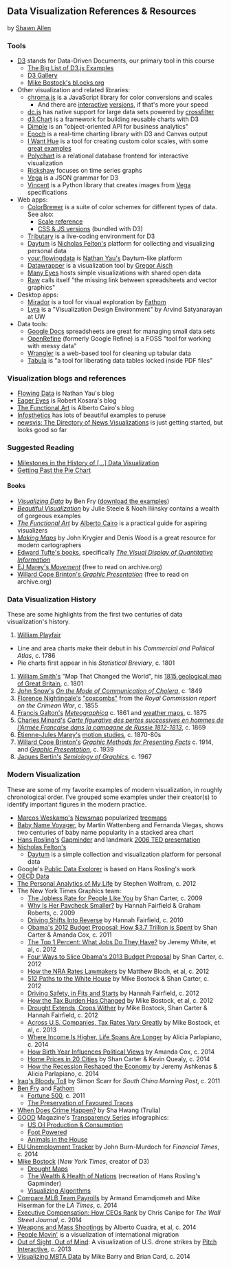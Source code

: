 ## Data Visualization References & Resources
by [Shawn Allen](https://github.com/shawnbot)

### Tools
* [D3](http://d3js.org) stands for Data-Driven Documents, our primary tool in this course
  * [The Big List of D3.js Examples](http://christopheviau.com/d3list/gallery.html)
  * [D3 Gallery](https://github.com/mbostock/d3/wiki/Gallery)
  * [Mike Bostock's bl.ocks.org](http://bl.ocks.org/mbostock)
* Other visualization and related libraries:
  * [chroma.js](https://github.com/gka/chroma.js) is a JavaScript library for color conversions and scales
    * And there are [interactive](http://tristen.ca/hcl-picker/) [versions](http://vis4.net/labs/colorvis/embed.html?m=hcl&gradients=6), if that's more your speed
  * [dc.js](http://dc-js.github.io/dc.js/) has native support for large data sets powered by [crossfilter](http://square.github.com/crossfilter/)
  * [d3.Chart](http://misoproject.com/d3-chart/) is a framework for building reusable charts with D3
  * [Dimple](http://dimplejs.org/) is an "object-oriented API for business analytics"
  * [Epoch](http://fastly.github.io/epoch/) is a real-time charting library with D3 and Canvas output
  * [I Want Hue](http://tools.medialab.sciences-po.fr/iwanthue/) is a tool for creating custom color scales, with some [great examples](http://tools.medialab.sciences-po.fr/iwanthue/examples.php)
  * [Polychart](https://www.polychart.com/) is a relational database frontend for interactive visualization
  * [Rickshaw](http://code.shutterstock.com/rickshaw/) focuses on time series graphs
  * [Vega](http://trifacta.github.io/vega/) is a JSON grammar for D3
  * [Vincent](http://vincent.readthedocs.org/en/latest/) is a Python library that creates images from [Vega](http://trifacta.github.io/vega/) specifications
* Web apps:
  * [ColorBrewer](http://colorbrewer2.org/) is a suite of color schemes for different types of data. See also:
    * [Scale reference](http://bl.ocks.org/mbostock/5577023)
    * [CSS & JS versions](https://github.com/mbostock/d3/tree/master/lib/colorbrewer) (bundled with D3)
  * [Tributary](http://tributary.io/) is a live-coding environment for D3
  * [Daytum](http://daytum.com/) is [Nicholas Felton's](http://feltron.com/) platform for collecting and visualizing personal data
  * [your.flowingdata](http://your.flowingdata.com/) is [Nathan Yau's](http://flowingdata.com/) Daytum-like platform
  * [Datawrapper](https://datawrapper.de/) is a visualization tool by [Gregor Aisch](http://driven-by-data.net/)
  * [Many Eyes](http://www.ibm.com/manyeyes/) hosts simple visualizations with shared open data
  * [Raw](http://raw.densitydesign.org/) calls itself "the missing link between spreadsheets and vector graphics"
* Desktop apps:
  * [Mirador](http://fathom.info/mirador/) is a tool for visual exploration by [Fathom](http://fathom.info/)
  * [Lyra](https://github.com/uwdata/lyra) is a "Visualization Design Environment" by Arvind Satyanarayan at UW
* Data tools:
  * [Google Docs](http://docs.google.com) spreadsheets are great for managing small data sets
  * [OpenRefine](http://openrefine.org/) (formerly Google Refine) is a FOSS "tool for working with messy data"
  * [Wrangler](http://vis.stanford.edu/wrangler/) is a web-based tool for cleaning up tabular data
  * [Tabula](http://tabula.nerdpower.org/) is "a tool for liberating data tables locked inside PDF files"


### Visualization blogs and references
* [Flowing Data](http://flowingdata.com/) is Nathan Yau's blog
* [Eager Eyes](http://eagereyes.org/) is Robert Kosara's blog
* [The Functional Art](http://www.thefunctionalart.com) is Alberto Cairo's blog
* [Infosthetics](http://infosthetics.com) has lots of beautiful examples to peruse
* [newsvis: The Directory of News Visualizations](http://newsvis.org) is just getting started, but looks good so far

### Suggested Reading
* [Milestones in the History of [...] Data Visualization](http://datavis.ca/milestones/)
* [Getting Past the Pie Chart](http://seedmagazine.com/content/article/getting_past_the_pie_chart/)

#### Books
* [*Visualizing Data*](http://www.amazon.com/Visualizing-Data-Explaining-Processing-Environment/dp/0596514557) by Ben Fry ([download the examples](http://benfry.com/writing/archives/3))
* [*Beautiful Visualization*](http://shop.oreilly.com/product/0636920000617.do) by Julie Steele & Noah Iliinsky contains a wealth of gorgeous examples
* [*The Functional Art*](http://www.amazon.com/gp/product/0321834739) by [Alberto Cairo](http://www.thefunctionalart.com/) is a practical guide for aspiring visualizers
* [*Making Maps*](http://www.amazon.com/gp/product/1593852002) by John Krygier and Denis Wood is a great resource for modern cartographers
* [Edward Tufte's books](http://www.edwardtufte.com/tufte/books_vdqi), specifically [*The Visual Display of Quantitative Information*](http://www.amazon.com/The-Visual-Display-Quantitative-Information/dp/0961392142)
* [EJ Marey's *Movement*](https://archive.org/stream/movement00mare#page/n11/mode/2up) (free to read on archive.org)
* [Willard Cope Brinton's *Graphic Presentation*](https://archive.org/stream/graphicpresentat00brinrich#page/2/mode/2up) (free to read on archive.org)

### Data Visualization History
These are some highlights from the first two centuries of data visualization's history.

1. [William Playfair](http://en.wikipedia.org/wiki/William_Playfair)
  * Line and area charts make their debut in his *Commercial and Political Atlas*, c. 1786
  * Pie charts first appear in his *Statistical Breviary*, c. 1801
1. [William Smith's](http://en.wikipedia.org/wiki/William_Smith_%28geologist%29) "Map That Changed the World", his [1815 geological map of Great Britain](http://en.wikipedia.org/wiki/File:Geological_map_Britain_William_Smith_1815.jpg), c. 1801
1. [John Snow's](http://sta.mn/z6t) [*On the Mode of Communication of Cholera*](http://en.wikipedia.org/wiki/1854_Broad_Street_cholera_outbreak#John_Snow_investigation), c. 1849
1. [Florence Nightingale's](http://en.wikipedia.org/wiki/Florence_Nightingale) ["coxcombs"](http://understandinguncertainty.org/node/213) from the *Royal Commission report on the Crimean War*, c. 1855
1. [Francis Galton's](http://en.wikipedia.org/wiki/Francis_Galton) [*Meteographica*](http://galton.org/books/meteorographica/index.htm) c. 1861 and [weather maps](http://galton.org/meteorologist.html), c. 1875
1. [Charles Minard's](http://en.wikipedia.org/wiki/Charles_Minard) [*Carte figurative des pertes successives en hommes de l'Armée Française dans la campagne de Russie 1812-1813*](http://en.wikipedia.org/wiki/File:Minard.png), c. 1869
1. [Étienne-Jules Marey's](http://en.wikipedia.org/wiki/%C3%89tienne-Jules_Marey) [motion studies](http://www.brainpickings.org/index.php/2011/05/13/etienne-jules-marey/), c. 1870-80s
1. [Willard Cope Brinton's](http://www.humantific.com/lost-stories-information-design-history/) [*Graphic Methods for Presenting Facts*](https://archive.org/stream/methodsfo00bringraphicrich#page/n5/mode/2up) c. 1914, and [*Graphic Presentation*](http://datavisualization.ch/showcases/graphic-presentation-by-willard-cope-brinton/), c. 1939
1. [Jaques Bertin's](http://en.wikipedia.org/wiki/Jacques_Bertin) [*Semiology of Graphics*](), c. 1967

### Modern Visualization
These are some of my favorite examples of modern visualization, in roughly chronological order.
I've grouped some examples under their creator(s) to identify important figures in the modern practice.

* [Marcos Weskamp's](http://marumushi.com) [Newsmap](http://marumushi.com/projects/newsmap) popularized [treemaps](http://en.wikipedia.org/wiki/Treemapping)
* [Baby Name Voyager](http://www.babynamewizard.com/voyager), by Martin Wattenberg and Fernanda Viegas, shows two centuries of baby name popularity in a stacked area chart
* [Hans Rosling's](http://en.wikipedia.org/wiki/Hans_Rosling) [Gapminder](http://www.gapminder.org/world/) and landmark [2006 TED presentation](http://www.ted.com/talks/hans_rosling_shows_the_best_stats_you_ve_ever_seen)
* [Nicholas Felton's](http://feltron.com/)
  * [Daytum](http://daytum.com/) is a simple collection and visualization platform for personal data
* Google's [Public Data Explorer](http://www.google.com/publicdata/directory) is based on Hans Rosling's work
* [OECD Data](http://data.oecd.org/)
* [The Personal Analytics of My Life](http://blog.stephenwolfram.com/2012/03/the-personal-analytics-of-my-life/) by Stephen Wolfram, c. 2012
* The New York Times Graphics team:
  * [The Jobless Rate for People Like You](http://www.nytimes.com/interactive/2009/11/06/business/economy/unemployment-lines.html) by Shan Carter, c. 2009
  * [Why Is Her Paycheck Smaller?](http://www.nytimes.com/interactive/2009/03/01/business/20090301_WageGap.html) by Hannah Fairfield & Graham Roberts, c. 2009
  * [Driving Shifts Into Reverse](http://www.nytimes.com/imagepages/2010/05/02/business/02metrics.html) by Hannah Fairfield, c. 2010
  * [Obama's 2012 Budget Proposal: How $3.7 Trillion is Spent](http://www.nytimes.com/packages/html/newsgraphics/2011/0119-budget/index.html) by Shan Carter & Amanda Cox, c. 2011
  * [The Top 1 Percent: What Jobs Do They Have?](http://www.nytimes.com/packages/html/newsgraphics/2012/0115-one-percent-occupations/index.html?ref=business) by Jeremy White, et al, c. 2012
  * [Four Ways to Slice Obama's 2013 Budget Proposal](http://www.nytimes.com/interactive/2012/02/13/us/politics/2013-budget-proposal-graphic.html) by Shan Carter, c. 2012
  * [How the NRA Rates Lawmakers](http://www.nytimes.com/interactive/2012/12/19/us/politics/nra.html) by Matthew Bloch, et al, c. 2012
  * [512 Paths to the White House](http://www.nytimes.com/interactive/2012/11/02/us/politics/paths-to-the-white-house.html) by Mike Bostock & Shan Carter, c. 2012
  * [Driving Safety, in Fits and Starts](http://www.nytimes.com/interactive/2012/09/17/science/driving-safety-in-fits-and-starts.html) by Hannah Fairfield, c. 2012
  * [How the Tax Burden Has Changed](http://www.nytimes.com/interactive/2012/11/30/us/tax-burden.html) by Mike Bostock, et al, c. 2012
  * [Drought Extends, Crops Wither](http://www.nytimes.com/interactive/2012/08/24/us/drought-crops.html) by Mike Bostock, Shan Carter & Hannah Fairfield, c. 2012
  * [Across U.S. Companies, Tax Rates Vary Greatly](http://www.nytimes.com/interactive/2013/05/25/sunday-review/corporate-taxes.html) by Mike Bostock, et al, c. 2013
  * [Where Income Is Higher, Life Spans Are Longer](http://www.nytimes.com/interactive/2014/03/15/business/higher-income-longer-lives.html) by Alicia Parlapiano, c. 2014
  * [How Birth Year Influences Political Views](http://www.nytimes.com/interactive/2014/07/08/upshot/how-the-year-you-were-born-influences-your-politics.html) by Amanda Cox, c. 2014
  * [Home Prices in 20 Cities](http://www.nytimes.com/interactive/2014/01/23/business/case-shiller-slider.html) by Shan Carter & Kevin Quealy, c. 2014
  * [How the Recession Reshaped the Economy](http://www.nytimes.com/interactive/2014/06/05/upshot/how-the-recession-reshaped-the-economy-in-255-charts.html) by Jeremy Ashkenas & Alicia Parlapiano, c. 2014
* [Iraq's Bloody Toll](http://www.scmp.com/infographics/article/1284683/iraqs-bloody-toll) by Simon Scarr for *South China Morning Post*, c. 2011
* [Ben Fry](http://benfry.com) and [Fathom](http://fathom.info)
  * [Fortune 500](http://fathom.info/fortune500), c. 2011
  * [The Preservation of Favoured Traces](http://fathom.info/traces)
* [When Does Crime Happen?](http://www.trulia.com/vis/when-crime/) by Sha Hwang (Trulia)
* [GOOD](http://good.is) Magazine's [Transparency Series](http://www.good.is/transparency) infographics:
  * [US Oil Production & Consumption](http://awesome.good.is/transparency/web/1005/oil-consumption/flat.html)
  * [Foot Powered](http://awesome.good.is/transparency/web/1006/rise-of-walking-and-biking/flat.html)
  * [Animals in the House](http://awesome.good.is/transparency/012/trans012animals.html)
* [EU Unemployment Tracker](http://blogs.ft.com/ftdata/2014/07/07/eu-unemployment-tracker/) by John Burn-Murdoch for *Financial Times*, c. 2014
* [Mike Bostock](http://bost.ocks.org/mike/) (*New York Times*, creator of D3)
  * [Drought Maps](http://bost.ocks.org/mike/drought/)
  * [The Wealth & Health of Nations](http://bost.ocks.org/mike/nations/) (recreation of Hans Rosling's Gapminder)
  * [Visualizing Algorithms](http://bost.ocks.org/mike/algorithms/)
* [Compare MLB Team Payrolls](http://graphics.latimes.com/mlb-salaries-2014/?sds#giants-2014:dodgers-2014) by Armand Emamdjomeh and Mike Hiserman for the *LA Times*, c. 2014
* [Executive Compensation: How CEOs Rank](http://graphics.wsj.com/executive-salary-compensation-2014/) by Chris Canipe for *The Wall Street Journal*, c. 2014
* [Weapons and Mass Shootings](http://www.washingtonpost.com/wp-srv/special/national/weapons-and-mass-shootings/) by Alberto Cuadra, et al, c. 2014
* [People Movin'](http://peoplemov.in/) is a visualization of international migration
* [Out of Sight, Out of Mind](http://drones.pitchinteractive.com/): A visualization of U.S. drone strikes by [Pitch Interactive](http://pitchinteractive.com/), c. 2013
* [Visualizing MBTA Data](http://mbtaviz.github.io/) by Mike Barry and Brian Card, c. 2014
